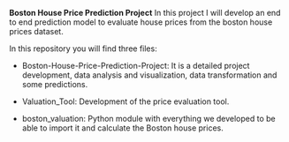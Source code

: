 **Boston House Price Prediction Project**
In this project I will develop an end to end prediction model to evaluate house prices from the boston house prices dataset.

In this repository you will find three files:

- Boston-House-Price-Prediction-Project: It is a detailed project development, data analysis and visualization, data transformation and some predictions.

- Valuation_Tool: Development of the price evaluation tool.

- boston_valuation: Python module with everything we developed to be able to import it and calculate the Boston house prices.